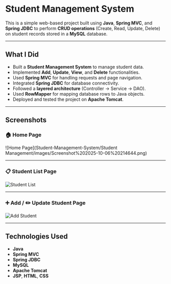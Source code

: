 # Student Management System

This is a simple web-based project built using **Java**, **Spring MVC**, and **Spring JDBC** to perform **CRUD operations** (Create, Read, Update, Delete) on student records stored in a **MySQL** database.

---

## What I Did

- Built a **Student Management System** to manage student data.
- Implemented **Add**, **Update**, **View**, and **Delete** functionalities.
- Used **Spring MVC** for handling requests and page navigation.
- Integrated **Spring JDBC** for database connectivity.
- Followed a **layered architecture** (Controller → Service → DAO).
- Used **RowMapper** for mapping database rows to Java objects.
- Deployed and tested the project on **Apache Tomcat**.

---

## Screenshots

### 🏠 Home Page  
![Home Page](Student-Management-System/Student Management/images/Screenshot%202025-10-06%20214644.png)

---

### 📋 Student List Page  
![Student List](/StudentManagement/images/Screenshot%202025-10-06%20215311.png)

---

### ➕ Add / ✏️ Update Student Page  
![Add Student](/StudentManagement/images/Screenshot%202025-10-06%20215334.png)

---

## Technologies Used

- **Java**
- **Spring MVC**
- **Spring JDBC**
- **MySQL**
- **Apache Tomcat**
- **JSP**, **HTML**, **CSS**

